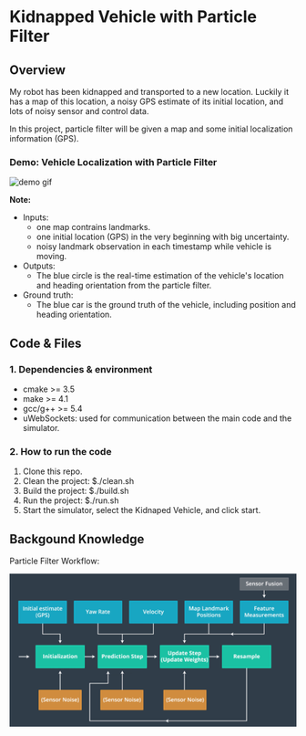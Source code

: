 ﻿# Kidnapped Vehicle with Particle Filter

## Overview

My robot has been kidnapped and transported to a new location. Luckily it has a map of this location, a noisy GPS estimate of its initial location, and lots of noisy sensor and control data.

In this project, particle filter will be given a map and some initial localization information (GPS).  

### Demo: Vehicle Localization with Particle Filter

![demo gif][gif]

**Note:**

 - Inputs:
    - one map contrains landmarks.
    - one initial location (GPS) in the very beginning with big uncertainty.
    - noisy landmark observation in each timestamp while vehicle is moving.
 - Outputs:
    - The blue circle is the real-time estimation of the vehicle's location and heading orientation from the particle filter.
 - Ground truth:
    - The blue car is the ground truth of the vehicle, including position and heading orientation.

## Code & Files

### 1. Dependencies & environment

* cmake >= 3.5
* make >= 4.1
* gcc/g++ >= 5.4
* uWebSockets: used for communication between the main code and the simulator.

### 2. How to run the code
1. Clone this repo.
2. Clean the project: $./clean.sh
3. Build the project: $./build.sh
4. Run the project: $./run.sh
5. Start the simulator, select the Kidnaped Vehicle, and click start.

## Backgound Knowledge

Particle Filter Workflow:

![flow][img]

[//]: # (Image References)
[gif]: ./extra/video.gif
[img]: ./extra/flow.png



